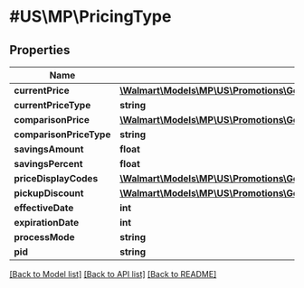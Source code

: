 # #US\MP\PricingType

## Properties

Name | Type | Description | Notes
------------ | ------------- | ------------- | -------------
**currentPrice** | [**\Walmart\Models\MP\US\Promotions\GetPromotionalPrices200ResponsePayloadPricingListPricingInnerCurrentPrice**](GetPromotionalPrices200ResponsePayloadPricingListPricingInnerCurrentPrice.md) |  |
**currentPriceType** | **string** |  |
**comparisonPrice** | [**\Walmart\Models\MP\US\Promotions\GetPromotionalPrices200ResponsePayloadPricingListPricingInnerCurrentPrice**](GetPromotionalPrices200ResponsePayloadPricingListPricingInnerCurrentPrice.md) |  | [optional]
**comparisonPriceType** | **string** |  | [optional]
**savingsAmount** | **float** |  | [optional]
**savingsPercent** | **float** |  | [optional]
**priceDisplayCodes** | [**\Walmart\Models\MP\US\Promotions\GetPromotionalPrices200ResponsePayloadPricingListPricingInnerPriceDisplayCodes**](GetPromotionalPrices200ResponsePayloadPricingListPricingInnerPriceDisplayCodes.md) |  | [optional]
**pickupDiscount** | [**\Walmart\Models\MP\US\Promotions\GetPromotionalPrices200ResponsePayloadPricingListPricingInnerPickupDiscount**](GetPromotionalPrices200ResponsePayloadPricingListPricingInnerPickupDiscount.md) |  | [optional]
**effectiveDate** | **int** |  | [optional]
**expirationDate** | **int** |  | [optional]
**processMode** | **string** |  | [optional]
**pid** | **string** |  | [optional]


[[Back to Model list]](../) [[Back to API list]](../../Api/US/MP) [[Back to README]](../../README.md)
